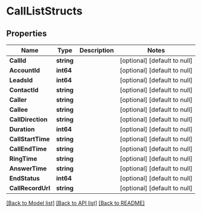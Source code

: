 # CallListStructs

## Properties
Name | Type | Description | Notes
------------ | ------------- | ------------- | -------------
**CallId** | **string** |  | [optional] [default to null]
**AccountId** | **int64** |  | [optional] [default to null]
**LeadsId** | **int64** |  | [optional] [default to null]
**ContactId** | **string** |  | [optional] [default to null]
**Caller** | **string** |  | [optional] [default to null]
**Callee** | **string** |  | [optional] [default to null]
**CallDirection** | **string** |  | [optional] [default to null]
**Duration** | **int64** |  | [optional] [default to null]
**CallStartTime** | **string** |  | [optional] [default to null]
**CallEndTime** | **string** |  | [optional] [default to null]
**RingTime** | **string** |  | [optional] [default to null]
**AnswerTime** | **string** |  | [optional] [default to null]
**EndStatus** | **int64** |  | [optional] [default to null]
**CallRecordUrl** | **string** |  | [optional] [default to null]

[[Back to Model list]](../README.md#documentation-for-models) [[Back to API list]](../README.md#documentation-for-api-endpoints) [[Back to README]](../README.md)


